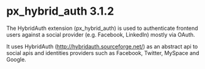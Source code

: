 # px_hybrid_auth 3.1.2
The HybridAuth extension (px_hybrid_auth) is used to authenticate frontend users against a social provider (e.g. Facebook, LinkedIn) mostly via OAuth.

It uses HybridAuth (http://hybridauth.sourceforge.net/) as an abstract api to social apis and identities providers such as Facebook, Twitter, MySpace and Google.
